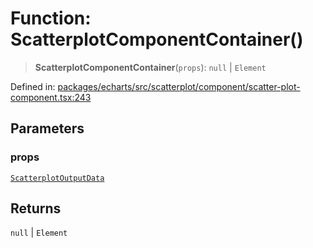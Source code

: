 # Function: ScatterplotComponentContainer()

> **ScatterplotComponentContainer**(`props`): `null` \| `Element`

Defined in: [packages/echarts/src/scatterplot/component/scatter-plot-component.tsx:243](https://github.com/GeoDaCenter/openassistant/blob/a9f2271d1019f6c25c10dd4b3bdb64fcf16999b2/packages/echarts/src/scatterplot/component/scatter-plot-component.tsx#L243)

## Parameters

### props

[`ScatterplotOutputData`](../type-aliases/ScatterplotOutputData.md)

## Returns

`null` \| `Element`
